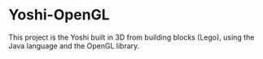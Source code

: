 # Yoshi-OpenGL
This project is the Yoshi built in 3D from building blocks (Lego), using the Java language and the OpenGL library.
